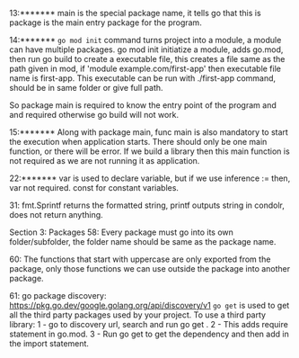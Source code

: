 13:*******
main is the special package name, it tells go that this is package is the main entry package for the program.

14:*******
`go mod init` command turns project into a module, a module can have multiple packages.
go mod init initiatize a module, adds go.mod,
then run go build to create a executable file,
this creates a file same as the path given in mod, if 'module example.com/first-app' then executable file name is first-app.
This executable can be run with ./first-app command, should be in same folder or give full path.

So package main is required to know the entry point of the program and and required otherwise go build will not work.

15:*******
Along with package main, func main is also mandatory to start the execution when application starts.
There should only be one main function, or there will be error.
If we build a library then this main function is not required as we are not running it as application.

22:*******
var is used to declare variable, but if we use inference := then, var not required.
const for constant variables.

31:
fmt.Sprintf returns the formatted string, printf outputs string in condolr, does not return anything.

Section 3: Packages
58:
Every package must go into its own folder/subfolder, the folder name should be same as the package name.

60:
The functions that start with uppercase are only exported from the package, only those functions we can use
outside the package into another package.

61:
go package discovery: https://pkg.go.dev/google.golang.org/api/discovery/v1
`go get` is used to get all the third party packages used by your project.
To use a third party library:
1 - go to discovery url, search and run go get <package github link>.
2 - This adds require statement in go.mod.
3 - Run go get to get the dependency and then add in the import statement.